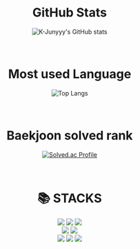 <div align=center>
 <h1>GitHub Stats</h1>
 
![K-Junyyy's GitHub stats](https://github-readme-stats.vercel.app/api?username=K-Junyyy&show_icons=true&theme=dracula)
  <br><br><br>
  <h1>Most used Language</h1>
 
![Top Langs](https://github-readme-stats.vercel.app/api/top-langs/?username=rnjswo9578&layout=compact&theme=dracula)
  <br>
  <br>
  <br>
  <h1>Baekjoon solved rank</h1>
 
[![Solved.ac Profile](http://mazassumnida.wtf/api/generate_badge?boj=rnjswo9578)](https://solved.ac/rnjswo9578)
  <br><br><br>
</div>

<div align=center> <h1>📚 STACKS</h1></div>

<div align=center> 
  <img src="https://img.shields.io/badge/java-007396?style=for-the-badge&logo=java&logoColor=white"> 
  <img src="https://img.shields.io/badge/c++-00599C?style=for-the-badge&logo=c%2B%2B&logoColor=white">
  <img src="https://img.shields.io/badge/python-3776AB?style=for-the-badge&logo=python&logoColor=white"> 
  <br>
  <img src="https://img.shields.io/badge/mysql-4479A1?style=for-the-badge&logo=mysql&logoColor=white"> 
  <img src="https://img.shields.io/badge/mongoDB-47A248?style=for-the-badge&logo=MongoDB&logoColor=white">
  <br>
  <img src="https://img.shields.io/badge/spring-6DB33F?style=for-the-badge&logo=spring&logoColor=white"> 
  <img src="https://img.shields.io/badge/github-181717?style=for-the-badge&logo=github&logoColor=white">
  <img src="https://img.shields.io/badge/git-F05032?style=for-the-badge&logo=git&logoColor=white">
  <br>
  </div>
